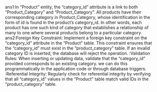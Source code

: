 ans1:In “Product” entity, the “category_id” attribute is a link to both “Product_Category” and “Product_Category”. All products have their corresponding category in Product_Category, whose identification in the form of id is found in the product’s category_id. In other words, each product has one such kind of category that establishes a relationship of many to one where several products belong to a particular category.
ans2:Foreign Key Constraint: Implement a foreign key constraint on the “category_id” attribute in the “Product” table. This constraint ensures that the “category_id” must exist in the “product_category” table. If an invalid category ID is inserted, the database will reject the operation.
     :Validation Rules: When inserting or updating data, validate that the “category_id” provided corresponds to an existing category. we can do this programmatically in the application code or through database triggers.
     :Referential Integrity: Regularly check for referential integrity by verifying that all “category_id” values in the “Product” table match valid IDs in the “product_category” table.
